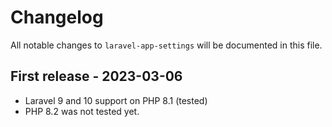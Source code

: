# Changelog

All notable changes to `laravel-app-settings` will be documented in this file.

## First release - 2023-03-06

- Laravel 9 and 10 support on PHP 8.1 (tested)
- PHP 8.2 was not tested yet.
